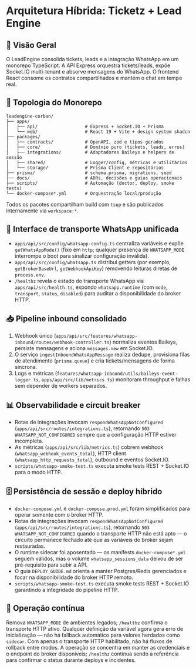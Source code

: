 # Arquitetura Híbrida: Ticketz + Lead Engine

## 🚀 Visão Geral

O LeadEngine consolida tickets, leads e a integração WhatsApp em um monorepo TypeScript. A API Express orquestra tickets/leads, expõe Socket.IO multi-tenant e absorve mensagens do WhatsApp. O frontend React consome os contratos compartilhados e mantém o chat em tempo real.

## 🧭 Topologia do Monorepo

```
leadengine-corban/
├── apps/
│   ├── api/                  # Express + Socket.IO + Prisma
│   └── web/                  # React 19 + Vite + design system shadcn
├── packages/
│   ├── contracts/            # OpenAPI, zod e tipos gerados
│   ├── core/                 # Domínio puro (tickets, leads, erros)
│   ├── integrations/         # Adaptadores Baileys e helpers de sessão
│   ├── shared/               # Logger/config, métricas e utilitários
│   └── storage/              # Prisma Client e repositórios
├── prisma/                   # schema.prisma, migrations, seed
├── docs/                     # ADRs, decisões e guias operacionais
├── scripts/                  # Automação (doctor, deploy, smoke tests)
└── docker-compose*.yml       # Orquestração local/produção
```

Todos os pacotes compartilham build com `tsup` e são publicados internamente via `workspace:*`.

## 🔄 Interface de transporte WhatsApp unificada

- `apps/api/src/config/whatsapp-config.ts` centraliza variáveis e expõe `getWhatsAppMode()` (fixo em `http`; qualquer presença de `WHATSAPP_MODE` interrompe o boot para sinalizar configuração inválida).
- `apps/api/src/config/whatsapp.ts` distribui getters (por exemplo, `getBrokerBaseUrl`, `getWebhookApiKey`) removendo leituras diretas de `process.env`.
- `/healthz` revela o estado do transporte WhatsApp via `apps/api/src/health.ts`, expondo `whatsapp.runtime` (com `mode`, `transport`, `status`, `disabled`) para auditar a disponibilidade do broker HTTP.

## 📥 Pipeline inbound consolidado

1. Webhook único (`apps/api/src/features/whatsapp-inbound/routes/webhook-controller.ts`) normaliza eventos Baileys, persiste mensagens e aciona `messages.new` em Socket.IO.
2. O serviço `ingestInboundWhatsAppMessage` realiza dedupe, provisiona filas de atendimento (`prisma.queue`) e cria tickets/mensagens de forma síncrona.
3. Logs e métricas (`features/whatsapp-inbound/utils/baileys-event-logger.ts`, `apps/api/src/lib/metrics.ts`) monitoram throughput e falhas sem depender de workers separados.

## 📊 Observabilidade e circuit breaker

- Rotas de integrações invocam `respondWhatsAppNotConfigured` (`apps/api/src/routes/integrations.ts`), retornando `503 WHATSAPP_NOT_CONFIGURED` sempre que a configuração HTTP estiver incompleta.
- As métricas (`apps/api/src/lib/metrics.ts`) cobrem webhook (`whatsapp_webhook_events_total`), HTTP client (`whatsapp_http_requests_total`), outbound e eventos Socket.IO.
- `scripts/whatsapp-smoke-test.ts` executa smoke tests REST + Socket.IO para o modo HTTP.

## 🗄️ Persistência de sessão e deploy híbrido

- `docker-compose.yml` e `docker-compose.prod.yml` foram simplificados para operar somente com o broker HTTP.
- Rotas de integrações invocam `respondWhatsAppNotConfigured` (`apps/api/src/routes/integrations.ts`), retornando `503 WHATSAPP_NOT_CONFIGURED` quando o transporte HTTP não está apto — o circuito permanece fechado até que as variáveis do broker sejam restauradas.
- O runtime sidecar foi aposentado — os manifests `docker-compose*.yml` seguem válidos, mas o volume `whatsapp_sessions_data` deixou de ser pré-requisito para subir a API.
- O guia `DEPLOY_GUIDE.md` orienta a manter Postgres/Redis gerenciados e focar na disponibilidade do broker HTTP remoto.
- `scripts/whatsapp-smoke-test.ts` executa smoke tests REST + Socket.IO garantindo a integridade do pipeline HTTP.

## 🔁 Operação contínua

Remova `WHATSAPP_MODE` de ambientes legados; `/healthz` confirma o transporte HTTP ativo.
Qualquer definição da variável agora gera erro de inicialização — não há fallback automático para valores herdados como `sidecar`.
Com apenas o transporte HTTP habilitado, não há fluxos de rollback entre modos. A operação se concentra em manter as credenciais e o endpoint do broker disponíveis; `/healthz` continua sendo a referência para confirmar o status durante deploys e incidentes.
